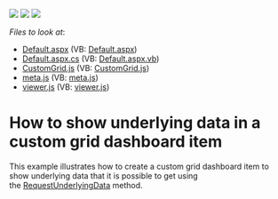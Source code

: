 <!-- default badges list -->
![](https://img.shields.io/endpoint?url=https://codecentral.devexpress.com/api/v1/VersionRange/128580364/17.1.3%2B)
[![](https://img.shields.io/badge/Open_in_DevExpress_Support_Center-FF7200?style=flat-square&logo=DevExpress&logoColor=white)](https://supportcenter.devexpress.com/ticket/details/T524194)
[![](https://img.shields.io/badge/📖_How_to_use_DevExpress_Examples-e9f6fc?style=flat-square)](https://docs.devexpress.com/GeneralInformation/403183)
<!-- default badges end -->
<!-- default file list -->
*Files to look at*:

* [Default.aspx](./CS/Default.aspx) (VB: [Default.aspx](./VB/Default.aspx))
* [Default.aspx.cs](./CS/Default.aspx.cs) (VB: [Default.aspx.vb](./VB/Default.aspx.vb))
* [CustomGrid.js](./CS/Scripts/CustomDashboardGrid/CustomGrid.js) (VB: [CustomGrid.js](./VB/Scripts/CustomDashboardGrid/CustomGrid.js))
* [meta.js](./CS/Scripts/CustomDashboardGrid/meta.js) (VB: [meta.js](./VB/Scripts/CustomDashboardGrid/meta.js))
* [viewer.js](./CS/Scripts/CustomDashboardGrid/viewer.js) (VB: [viewer.js](./VB/Scripts/CustomDashboardGrid/viewer.js))
<!-- default file list end -->
# How to show underlying data in a custom grid dashboard item


This example illustrates how to create a custom grid dashboard item to show underlying data that it is possible to get using the <a href="https://documentation.devexpress.com/#Dashboard/DevExpressDashboardWebScriptsASPxClientDashboard_RequestUnderlyingDatatopic">RequestUnderlyingData</a> method.

<br/>



